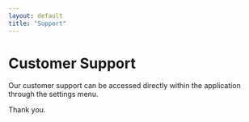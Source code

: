 ```yaml
---
layout: default
title: "Support"
---
```


<div class="lg:col-span-4 pb-10 min-h-screen text-slate-700">
<div class="max-w-3xl mx-auto text-center">
    <h1>Customer Support</h1>
    <p>Our customer support can be accessed directly within the application through the settings menu.</p>
    <p>Thank you.</p>
    </div>
</div>
